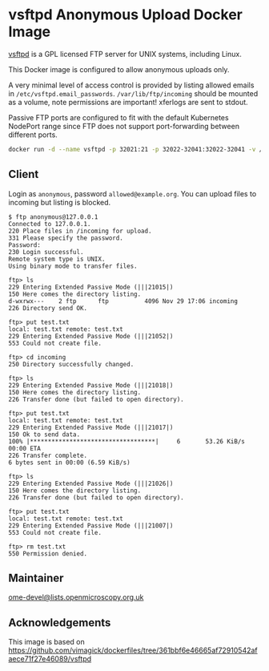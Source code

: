 # vsftpd Anonymous Upload Docker Image

[vsftpd](https://security.appspot.com/vsftpd.html) is a GPL licensed FTP server for UNIX systems, including Linux.

This Docker image is configured to allow anonymous uploads only.

A very minimal level of access control is provided by listing allowed emails in `/etc/vsftpd.email_passwords`. `/var/lib/ftp/incoming` should be mounted as a volume, note permissions are important! xferlogs are sent to stdout.

Passive FTP ports are configured to fit with the default Kubernetes NodePort range since FTP does not support port-forwarding between different ports.

```bash
docker run -d --name vsftpd -p 32021:21 -p 32022-32041:32022-32041 -v /var/lib/ftp/incoming vsftpd-anonymous-upload
```

## Client

Login as `anonymous`, password `allowed@example.org`. You can upload files to incoming but listing is blocked.

```
$ ftp anonymous@127.0.0.1
Connected to 127.0.0.1.
220 Place files in /incoming for upload.
331 Please specify the password.
Password:
230 Login successful.
Remote system type is UNIX.
Using binary mode to transfer files.

ftp> ls
229 Entering Extended Passive Mode (|||21015|)
150 Here comes the directory listing.
d-wxrwx---    2 ftp      ftp          4096 Nov 29 17:06 incoming
226 Directory send OK.

ftp> put test.txt
local: test.txt remote: test.txt
229 Entering Extended Passive Mode (|||21052|)
553 Could not create file.

ftp> cd incoming
250 Directory successfully changed.

ftp> ls
229 Entering Extended Passive Mode (|||21018|)
150 Here comes the directory listing.
226 Transfer done (but failed to open directory).

ftp> put test.txt
local: test.txt remote: test.txt
229 Entering Extended Passive Mode (|||21017|)
150 Ok to send data.
100% |***********************************|     6       53.26 KiB/s    00:00 ETA
226 Transfer complete.
6 bytes sent in 00:00 (6.59 KiB/s)

ftp> ls
229 Entering Extended Passive Mode (|||21026|)
150 Here comes the directory listing.
226 Transfer done (but failed to open directory).

ftp> put test.txt
local: test.txt remote: test.txt
229 Entering Extended Passive Mode (|||21007|)
553 Could not create file.

ftp> rm test.txt
550 Permission denied.
```

## Maintainer

ome-devel@lists.openmicroscopy.org.uk

## Acknowledgements

This image is based on https://github.com/vimagick/dockerfiles/tree/361bbf6e46665af72910542afaece71f27e46089/vsftpd

